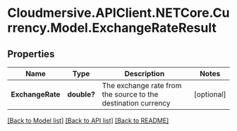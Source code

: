 # Cloudmersive.APIClient.NETCore.Currency.Model.ExchangeRateResult
## Properties

Name | Type | Description | Notes
------------ | ------------- | ------------- | -------------
**ExchangeRate** | **double?** | The exchange rate from the source to the destination currency | [optional] 

[[Back to Model list]](../README.md#documentation-for-models) [[Back to API list]](../README.md#documentation-for-api-endpoints) [[Back to README]](../README.md)

